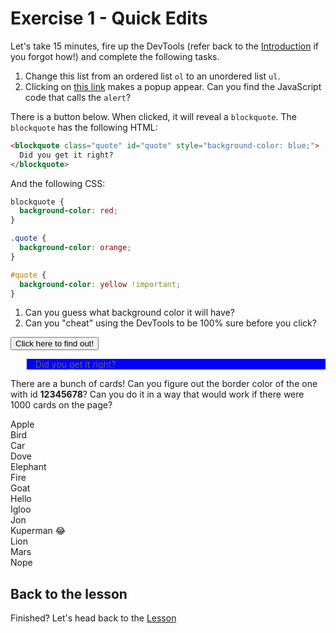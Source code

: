 # Exercise 1 - Quick Edits

Let's take 15 minutes, fire up the DevTools (refer back to the [Introduction](/lesson/Introduction) if you forgot how!) and complete the following tasks.

1. Change this list from an ordered list `ol` to an unordered list `ul`.
1. Clicking on <a id="link" href="#">this link</a> makes a popup appear. Can you find the JavaScript code that calls the `alert`?

There is a button below. When clicked, it will reveal a `blockquote`. The `blockquote` has the following HTML:

```html
<blockquote class="quote" id="quote" style="background-color: blue;">
  Did you get it right?
</blockquote>
```

And the following CSS:

```css
blockquote {
  background-color: red;
}

.quote {
  background-color: orange;
}

#quote {
  background-color: yellow !important;
}
```

1. Can you guess what background color it will have?
1. Can you "cheat" using the DevTools to be 100% sure before you click?

<button id="button">Click here to find out!</button>

<blockquote class="quote" id="quote" style="background-color: blue;">
  Did you get it right?
</blockquote>

There are a bunch of cards! Can you figure out the border color of the one with id **12345678**? Can you do it in a way that would work if there were 1000 cards on the page?

<div id="513425" class="card">Apple</div>
<div id="873234" class="card">Bird</div>
<div id="485073" class="card">Car</div>
<div id="182370" class="card">Dove</div>
<div id="438975" class="card">Elephant</div>
<div id="127369" class="card">Fire</div>
<div id="234709" class="card">Goat</div>
<div id="983745" class="card">Hello</div>
<div id="320283" class="card">Igloo</div>
<div id="089734" class="card">Jon</div>
<div id="283740" class="card">Kuperman 😂</div>
<div id="346708" class="card">Lion</div>
<div id="12345678" class="card">Mars</div>
<div id="210387" class="card">Nope</div>

## Back to the lesson

Finished? Let's head back to the [Lesson](/lesson/Editing)
